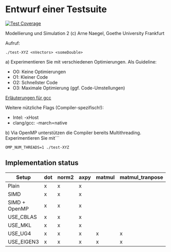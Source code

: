 # Entwurf einer Testsuite 


[![Test Coverage](https://api.codeclimate.com/v1/badges/4574f8cee11c1e3a82aa/test_coverage)](https://codeclimate.com/github/anaegel/benchmark-matvec/test_coverage)

Modellierung und Simulation 2
(c) Arne Naegel, Goethe University Frankfurt 

Aufruf:

```
./test-XYZ <nVectors> <someDouble>
```

 
a) Experimentieren Sie mit verschiedenen Optimierungen. Als Guideline:
- O0: Keine Optimierungen
- O1: Kleiner Code
- O2: Schnellster Code
- O3: Maximale Optimierung (ggf. Code-Umstellungen)

[Erläuterungen für gcc](https://gcc.gnu.org/onlinedocs/gcc/Optimize-Options.html) 

Weitere nützliche Flags (Compiler-spezifisch!): 
- Intel: -xHost
- clang/gcc: -march=native


b) Via OpenMP unterstützen die Compiler bereits Multithreading. Experimentieren Sie mit```

```
OMP_NUM_THREADS=1 ./test-XYZ
```

##  Implementation status

| Setup         | dot | norm2 | axpy | matmul | matmul_tranpose |
|---------------|-----|-------|------|--------|-----------------|
| Plain         | x   | x     | x    |        |                 |
| SIMD          | x   | x     | x    |        |                 |
| SIMD + OpenMP | x   | x     | x    |        |                 |
| USE_CBLAS     | x   | x     | x    |        |                 |
| USE_MKL       | x   | x     | x    |        |                 |
| USE_UG4       | x   | x     | x    | x      | x               |
| USE_EIGEN3    | x   | x     | x    | x      | x               |
